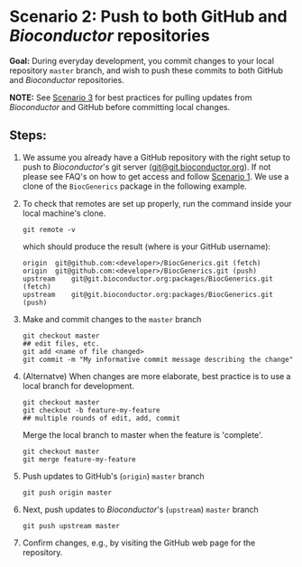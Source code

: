 # Scenario 2: Push to both GitHub and _Bioconductor_ repositories

**Goal:** During everyday development, you commit changes to your local repository `master` branch, and wish to push these commits to both GitHub and _Bioconductor_ repositories.

**NOTE:** See [Scenario 3][] for best practices for pulling updates from _Bioconductor_ and GitHub before committing local changes.

## Steps:

1. We assume you already have a GitHub repository with the right setup to push to _Bioconductor_'s git server (git@git.bioconductor.org). If not please see FAQ's on how to get access and follow [Scenario 1][]. We use a clone of the `BiocGenerics` package in the following example.

1.  To check that remotes are set up properly, run the command inside your local machine's clone.

    ```
    git remote -v
    ```

    which should produce the result (where <developer> is your GitHub username):

    ```
    origin  git@github.com:<developer>/BiocGenerics.git (fetch)
    origin  git@github.com:<developer>/BiocGenerics.git (push)
    upstream    git@git.bioconductor.org:packages/BiocGenerics.git (fetch)
    upstream    git@git.bioconductor.org:packages/BiocGenerics.git (push)
    ```

1. Make and commit changes to the `master` branch

    ```
    git checkout master
    ## edit files, etc.
    git add <name of file changed>
    git commit -m "My informative commit message describing the change"
    ```

1. (Alternatve) When changes are more elaborate, best practice is to use a local branch for development.

    ```
    git checkout master
    git checkout -b feature-my-feature
    ## multiple rounds of edit, add, commit
    ```

    Merge the local branch to master when the feature is 'complete'.

    ```
    git checkout master
    git merge feature-my-feature
    ```

1. Push updates to GitHub's (`origin`) `master` branch

    ```
    git push origin master
    ```

1.  Next, push updates to _Bioconductor_'s (`upstream`) `master` branch

    ```
    git push upstream master
    ```

1. Confirm changes, e.g., by visiting the GitHub web page for the repository.

[Scenario 1]: scenario-1-svn-to-github.md
[Scenario 3]: scenario-3-pull-from-gitbioc-push-github.md
